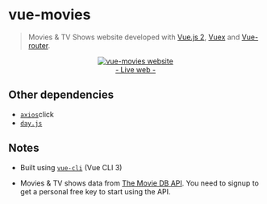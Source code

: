 # vue-movies
> Movies & TV Shows website developed with [Vue.js 2](http://vuejs.org/guide/), [Vuex](https://github.com/vuejs/vuex) and [Vue-router](https://router.vuejs.org/). 

<p align="center">
	<a href="https://ozoono.github.io/vue-movies/" target="_blank">
 		<img src="https://raw.githubusercontent.com/ozoono/vue-movies/master/docs/screenshot.png" alt="vue-movies website" />
 		<br/>
 		- Live web -
 	</a>
</p>

## Other dependencies
 - [`axios`](https://github.com/axios/axios)click
 - [`day.js`](https://github.com/iamkun/dayjs)

## Notes
* Built using  [`vue-cli`](https://github.com/vuejs/vue-cli) (Vue CLI 3)

* Movies & TV shows data from [The Movie DB API](hhttps://www.themoviedb.org/documentation/api). You need to signup to get a personal free key to start using the API.
